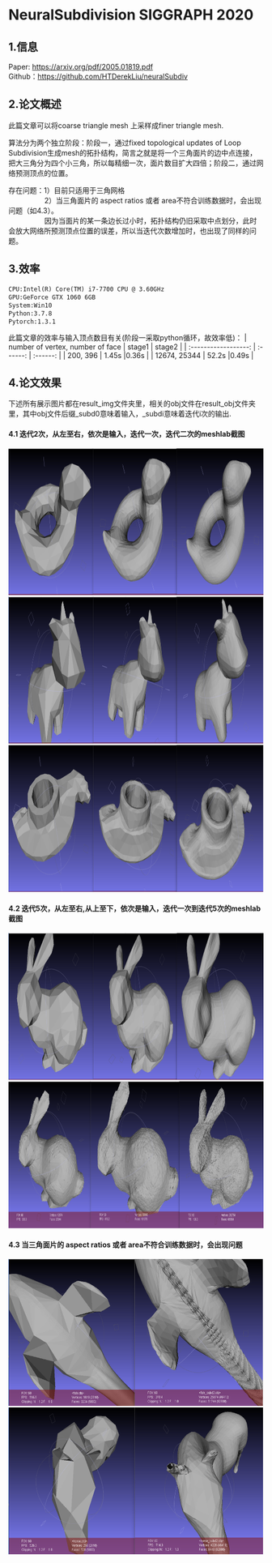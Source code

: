 # NeuralSubdivision SIGGRAPH 2020

## 1.信息
Paper: https://arxiv.org/pdf/2005.01819.pdf <br>
Github：https://github.com/HTDerekLiu/neuralSubdiv <br>

## 2.论文概述<br>
此篇文章可以将coarse triangle mesh 上采样成finer triangle mesh.

算法分为两个独立阶段：阶段一，通过fixed topological updates of Loop Subdivision生成mesh的拓扑结构，简言之就是将一个三角面片的边中点连接，把大三角分为四个小三角，所以每精细一次，面片数目扩大四倍；阶段二，通过网络预测顶点的位置。

存在问题：1）目前只适用于三角网格 <br>
&nbsp;&nbsp;&nbsp;&nbsp;&nbsp;&nbsp;&nbsp;&nbsp;&nbsp;&nbsp;&nbsp;&nbsp;&nbsp;&nbsp;&nbsp;&nbsp;&nbsp;&nbsp;2）当三角面片的 aspect ratios 或者 area不符合训练数据时，会出现问题（如4.3）。<br>
&nbsp;&nbsp;&nbsp;&nbsp;&nbsp;&nbsp;&nbsp;&nbsp;&nbsp;&nbsp;&nbsp;&nbsp;&nbsp;&nbsp;&nbsp;&nbsp;&nbsp;&nbsp;因为当面片的某一条边长过小时，拓扑结构仍旧采取中点划分，此时会放大网络所预测顶点位置的误差，所以当迭代次数增加时，也出现了同样的问题。

## 3.效率<br>
```
CPU:Intel(R) Core(TM) i7-7700 CPU @ 3.60GHz
GPU:GeForce GTX 1060 6GB
System:Win10
Python:3.7.8
Pytorch:1.3.1
```
此篇文章的效率与输入顶点数目有关(阶段一采取python循环，故效率低)：
| number of vertex,  number of face | stage1 | stage2 |
| :------------------: | :------: | :------: |
| 200, 396 | 1.45s |0.36s |
| 12674, 25344 | 52.2s |0.49s |


## 4.论文效果<br>
下述所有展示图片都在result_img文件夹里，相关的obj文件在result_obj文件夹里，其中obj文件后缀_subd0意味着输入，_subdi意味着迭代i次的输出.

#### 4.1 迭代2次，从左至右，依次是输入，迭代一次，迭代二次的meshlab截图
<div  align="center"> 
    <img src=./result_img/bob.png  height = "290"/>
    <img src=./result_img/spot.png  height = "290"/>
    <img src=./result_img/rocker_arm.png  height = "290"/>
</div>

#### 4.2 迭代5次，从左至右,从上至下，依次是输入，迭代一次到迭代5次的meshlab截图
<div  align="center"> 
    <img src=./result_img/bunny.png  height = "290"/>
    <img src=./result_img/bunny_1.png  height = "290"/>
</div>

#### 4.3 当三角面片的 aspect ratios 或者 area不符合训练数据时，会出现问题
<div  align="center"> 
    <img src=./result_img/fish.png  height = "290"/>
    <img src=./result_img/horse.png  height = "290"/>
</div>
